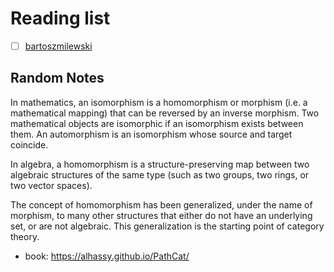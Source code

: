 # Reading list

- [ ] [bartoszmilewski](https://bartoszmilewski.com/2014/10/28/category-theory-for-programmers-the-preface/)

## Random Notes

In mathematics, an isomorphism is a homomorphism or morphism (i.e. a mathematical mapping) that can be reversed by an inverse morphism. Two mathematical objects are isomorphic if an isomorphism exists between them. An automorphism is an isomorphism whose source and target coincide.

In algebra, a homomorphism is a structure-preserving map between two algebraic structures of the same type (such as two groups, two rings, or two vector spaces).

The concept of homomorphism has been generalized, under the name of morphism, to many other structures that either do not have an underlying set, or are not algebraic. This generalization is the starting point of category theory.


- book: https://alhassy.github.io/PathCat/

